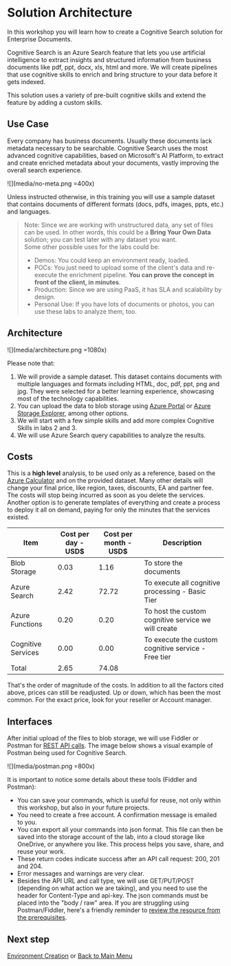 # Solution Architecture

In this workshop you will learn how to create a Cognitive Search solution for Enterprise Documents. 

Cognitive Search is an Azure Search feature that lets you use artificial intelligence to extract insights and structured information from business documents like pdf, ppt, docx, xls, html and more. We will create pipelines that use cognitive skills to enrich and bring structure to your data before it gets indexed. 

This solution uses a variety of pre-built cognitive skills and extend the feature by adding a custom skills.

## Use Case

Every company has business documents. Usually these documents lack metadata necessary to be searchable. Cognitive Search uses the most advanced cognitive capabilities, based on Microsoft's AI Platform, to extract and create enriched metadata about your documents, vastly improving the overall search experience.



![](media/no-meta.png =400x)


Unless instructed otherwise, in this training you will use a sample dataset that contains documents of different formats (docs, pdfs, images, ppts, etc.) and languages.  



> Note: Since we are working with unstructured data, any set of files can be used. In other words, this could be a **Bring Your Own Data** solution; you can test later with any dataset you want.  
> Some other possible uses for the labs could be:  
>  
>  + Demos: You could keep an environment ready, loaded. 
>  + POCs: You just need to upload some of the client's data and re-execute the enrichment pipeline. **You can prove the concept in front of the client, in minutes**.
>  + Production: Since we are using PaaS, it has SLA and scalability by design.
>  + Personal Use: If you have lots of documents or photos, you can use these labs to analyze them, too.


## Architecture


![](media/architecture.png =1080x)

Please note that:

1. We will provide a sample dataset. This dataset contains documents with multiple languages and formats including HTML, doc, pdf, ppt, png and jpg. They were selected for a better learning experience, showcasing most of the technology capabilities.
2. You can upload the data to blob storage using [Azure Portal](https://docs.microsoft.com/en-us/azure/storage/blobs/storage-quickstart-blobs-portal) or [Azure Storage Explorer](https://docs.microsoft.com/en-us/azure/storage/blobs/storage-quickstart-blobs-storage-explorer), among other options.
3. We will start with a few simple skills and add more complex Cognitive Skills in labs 2 and 3.
4. We will use Azure Search query capabilities to analyze the results.

## Costs
This is a **high level** analysis, to be used only as a reference, based on the [Azure Calculator](https://azure.microsoft.com/en-us/pricing/calculator/) and on the provided dataset. Many other details will change your final price, like region, taxes, discounts, EA and partner fee. The costs will stop being incurred as soon as you delete the services. Another option is to generate templates of everything and create a process to deploy it all on demand, paying for only the minutes that the services existed.

| Item |Cost per day - USD$ | Cost per month - USD$ | Description
|-------|----------|----------|----------|
| Blob Storage | 0.03 | 1.16 |To store the documents |
| Azure Search | 2.42 | 72.72 | To execute all cognitive processing - Basic Tier |
| Azure Functions | 0.20 | 0.20 | To host the custom cognitive service we will create |
| Cognitive Services | 0.00 | 0.00 | To execute the custom cognitive service - Free tier | 
| Total | 2.65 | 74.08 |  | 

That's the order of magnitude of the costs. In addition to all the factors cited above, prices can still be readjusted. Up or down, which has been the most common. For the exact price, look for your reseller or Account manager.

## Interfaces
After initial upload of the files to blob storage,  we will use Fiddler or Postman for [REST API calls](https://docs.microsoft.com/en-us/azure/search/search-fiddler). The image below shows a visual example of Postman being used for Cognitive Search.

![](media/postman.png =800x)

It is important to notice some details about these tools (Fiddler and Postman):
+ You can save your commands, which is useful for reuse, not only within this workshop, but also in your future projects.
+ You need to create a free account. A confirmation message is emailed to you.
+ You can export all your commands into json format. This file can then be saved into the storage account of the lab, into a cloud storage like OneDrive, or anywhere you like. This process helps you save, share, and reuse your work.
+ These return codes indicate success after an API call request: 200, 201 and 204. 
+ Error messages and warnings are very clear.
+ Besides the API URL and call type, we will use GET/PUT/POST (depending on what action we are taking), and you need to use the header for Content-Type and api-key. The json commands must be placed into the "body / raw" area. If you are struggling using Postman/Fiddler, here's a friendly reminder to [review the resource from the prerequisites](https://docs.microsoft.com/en-us/azure/search/search-fiddler).


## Next step
[Environment Creation](04-Environment-Creation.md) or [Back to Main Menu](01-readme.md)



